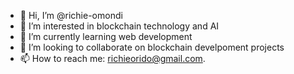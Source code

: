 - 👋 Hi, I’m @richie-omondi
- 👀 I’m interested in blockchain technology and AI
- 🌱 I’m currently learning web development
- 💞️ I’m looking to collaborate on blockchain develpoment projects
- 📫 How to reach me: richieorido@gmail.com.

<!---
richie-omondi/richie-omondi is a ✨ special ✨ repository because its `README.md` (this file) appears on your GitHub profile.
You can click the Preview link to take a look at your changes.
--->

